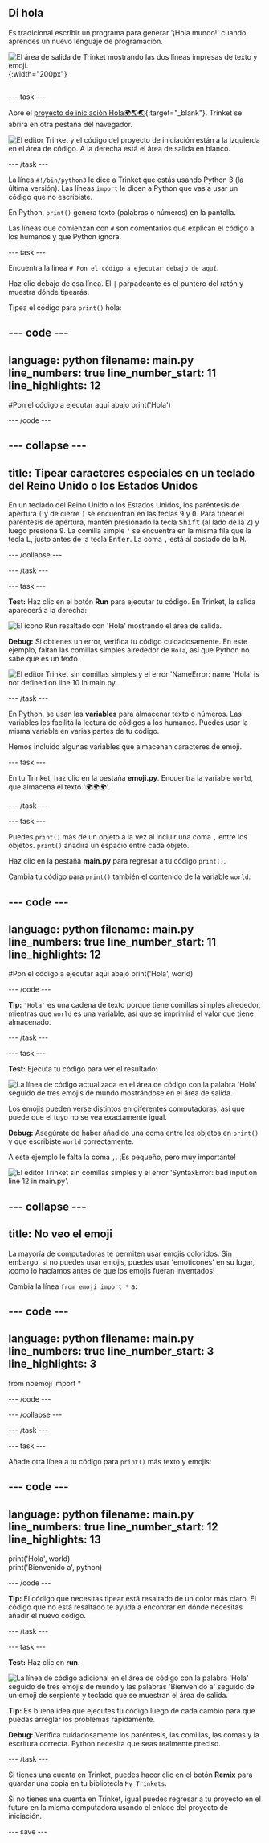 ## Di hola

<div style="display: flex; flex-wrap: wrap">
<div style="flex-basis: 200px; flex-grow: 1; margin-right: 15px;">
Es tradicional escribir un programa para generar '¡Hola mundo!' cuando aprendes un nuevo lenguaje de programación.
</div>
<div>

![El área de salida de Trinket mostrando las dos líneas impresas de texto y emoji.](images/say_hello.png){:width="200px"}

</div>
</div>

--- task ---

Abre el [proyecto de iniciación Hola🌍🌎🌏](https://trinket.io/python/7a6d677fb1){:target="_blank"}. Trinket se abrirá en otra pestaña del navegador.

![El editor Trinket y el código del proyecto de iniciación están a la izquierda en el área de código. A la derecha está el área de salida en blanco.](images/starter_project.png)

--- /task ---

La línea `#!/bin/python3` le dice a Trinket que estás usando Python 3 (la última versión). Las líneas `import` le dicen a Python que vas a usar un código que no escribiste.

En Python, `print()` genera texto (palabras o números) en la pantalla.

Las líneas que comienzan con `#` son comentarios que explican el código a los humanos y que Python ignora.

--- task ---

Encuentra la línea `# Pon el código a ejecutar debajo de aquí`.

Haz clic debajo de esa línea. El `|` parpadeante es el puntero del ratón y muestra dónde tipearás.

Tipea el código para `print()` hola:

--- code ---
---
language: python 
filename: main.py 
line_numbers: true 
line_number_start: 11
line_highlights: 12
---

#Pon el código a ejecutar aquí abajo
print('Hola')

--- /code ---

--- collapse ---
---
title: Tipear caracteres especiales en un teclado del Reino Unido o los Estados Unidos
---

En un teclado del Reino Unido o los Estados Unidos, los paréntesis de apertura `(` y de cierre `)` se encuentran en las teclas <kbd>9</kbd> y <kbd>0</kbd>. Para tipear el paréntesis de apertura, mantén presionado la tecla <kbd>Shift</kbd> (al lado de la <kbd>Z</kbd>) y luego presiona <kbd>9</kbd>. La comilla simple `'` se encuentra en la misma fila que la tecla <kbd>L</kbd>, justo antes de la tecla <kbd>Enter</kbd>. La coma `,` está al costado de la <kbd>M</kbd>.

--- /collapse ---

--- /task ---

--- task ---

**Test:** Haz clic en el botón **Run** para ejecutar tu código. En Trinket, la salida aparecerá a la derecha:

![El ícono Run resaltado con 'Hola' mostrando el área de salida. ](images/run_hello.png)

**Debug:** Si obtienes un error, verifica tu código cuidadosamente. En este ejemplo, faltan las comillas simples alrededor de `Hola`, así que Python no sabe que es un texto.

![El editor Trinket sin comillas simples y el error 'NameError: name 'Hola' is not defined on line 10 in main.py.](images/hello_error.png)

--- /task ---

En Python, se usan las **variables** para almacenar texto o números. Las variables les facilita la lectura de códigos a los humanos. Puedes usar la misma variable en varias partes de tu código.

Hemos incluido algunas variables que almacenan caracteres de emoji.

--- task ---

En tu Trinket, haz clic en la pestaña **emoji.py**. Encuentra la variable `world`, que almacena el texto '🌍🌍🌍'.

--- /task --- 

--- task ---

Puedes `print()` más de un objeto a la vez al incluir una coma `,` entre los objetos. `print()` añadirá un espacio entre cada objeto.

Haz clic en la pestaña **main.py** para regresar a tu código `print()`.

Cambia tu código para `print()` también el contenido de la variable `world`:

--- code ---
---
language: python 
filename: main.py 
line_numbers: true 
line_number_start: 11
line_highlights: 12
---

#Pon el código a ejecutar aquí abajo
print('Hola', world)

--- /code ---

**Tip:** `'Hola'` es una cadena de texto porque tiene comillas simples alrededor, mientras que `world` es una variable, así que se imprimirá el valor que tiene almacenado.

--- /task ---

--- task ---

**Test:** Ejecuta tu código para ver el resultado:

![La línea de código actualizada en el área de código con la palabra 'Hola' seguido de tres emojis de mundo mostrándose en el área de salida.](images/run_hello_world.png)

Los emojis pueden verse distintos en diferentes computadoras, así que puede que el tuyo no se vea exactamente igual.

**Debug:** Asegúrate de haber añadido una coma entre los objetos en `print()` y que escribiste `world` correctamente.

A este ejemplo le falta la coma `,`. ¡Es pequeño, pero muy importante!

![El editor Trinket sin comillas simples y el error 'SyntaxError: bad input on line 12 in main.py'.](images/comma_error.png)

--- collapse ---
---
title: No veo el emoji
---

La mayoría de computadoras te permiten usar emojis coloridos. Sin embargo, si no puedes usar emojis, puedes usar 'emoticones' en su lugar, ¡como lo hacíamos antes de que los emojis fueran inventados!

Cambia la línea `from emoji import *` a:

--- code ---
---
language: python 
filename: main.py 
line_numbers: true 
line_number_start: 3
line_highlights: 3
---

from noemoji import *

--- /code ---

--- /collapse ---

--- /task ---

--- task ---

Añade otra línea a tu código para `print()` más texto y emojis:

--- code ---
---
language: python 
filename: main.py 
line_numbers: true 
line_number_start: 12
line_highlights: 13
---

print('Hola', world)    
print('Bienvenido a', python)

--- /code ---

**Tip:** El código que necesitas tipear está resaltado de un color más claro. El código que no está resaltado te ayuda a encontrar en dónde necesitas añadir el nuevo código.

--- /task ---

--- task ---

**Test:** Haz clic en **run**.

![La línea de código adicional en el área de código con la palabra 'Hola' seguido de tres emojis de mundo y las palabras 'Bienvenido a' seguido de un emoji de serpiente y teclado que se muestran el área de salida.](images/run_multiple.png)

**Tip:** Es buena idea que ejecutes tu código luego de cada cambio para que puedas arreglar los problemas rápidamente.

**Debug:** Verifica cuidadosamente los paréntesis, las comillas, las comas y la escritura correcta. Python necesita que seas realmente preciso.

--- /task ---

Si tienes una cuenta en Trinket, puedes hacer clic en el botón **Remix** para guardar una copia en tu bibliotecla `My Trinkets`.

Si no tienes una cuenta en Trinket, igual puedes regresar a tu proyecto en el futuro en la misma computadora usando el enlace del proyecto de iniciación.

--- save ---
